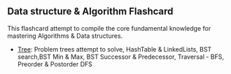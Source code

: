 ## Data structure & Algorithm Flashcard

This flashcard attempt to compile the core fundamental knowledge for
mastering Algorithms & Data structures.

- [Tree](tree.md): Problem trees attempt to solve, HashTable & LinkedLists, BST search,BST Min & Max, BST Successor & Predecessor, Traversal - BFS, Preorder & Postorder DFS
